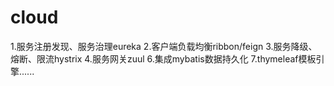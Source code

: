 # cloud
1.服务注册发现、服务治理eureka
2.客户端负载均衡ribbon/feign
3.服务降级、熔断、限流hystrix
4.服务网关zuul
6.集成mybatis数据持久化
7.thymeleaf模板引擎......
